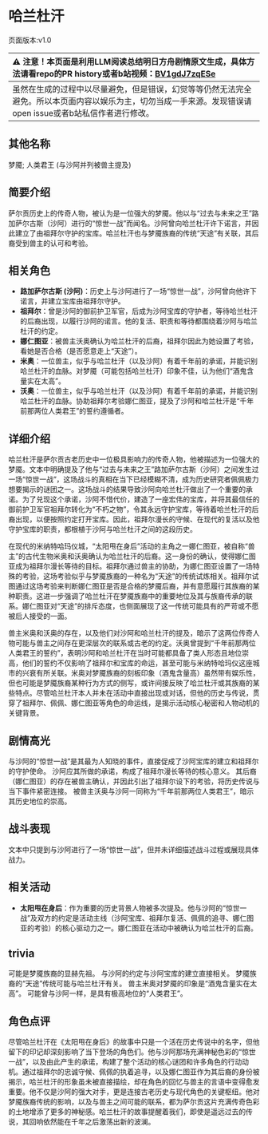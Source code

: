 # 哈兰杜汗
页面版本:v1.0
 

| :warning: 注意！本页面是利用LLM阅读总结明日方舟剧情原文生成，具体方法请看repo的PR history或者b站视频：[BV1gdJ7zqESe](https://www.bilibili.com/video/BV1gdJ7zqESe/)         |
|:----------------------------|
| 虽然在生成的过程中以尽量避免，但是错误，幻觉等等仍然无法完全避免。所以本页面内容以娱乐为主，切勿当成一手来源。发现错误请open issue或者b站私信作者进行修改。|



## 其他名称
梦魇; 人类君王 (与沙阿并列被兽主提及)
## 简要介绍
萨尔贡历史上的传奇人物，被认为是一位强大的梦魇。他以与“过去与未来之王”路加萨尔古斯（沙阿）进行的“惊世一战”而闻名。沙阿曾向哈兰杜汗许下诺言，并因此建立了由祖拜尔守护的宝库。哈兰杜汗也与梦魇族裔的传统“天途”有关联，其后裔受到兽主的认可和考验。
## 相关角色
-   **路加萨尔古斯 (沙阿)**：历史上与沙阿进行了一场“惊世一战”，沙阿曾向他许下诺言，并建立宝库由祖拜尔守护。
-   **祖拜尔**：曾是沙阿的御前护卫军官，后成为沙阿宝库的守护者，等待哈兰杜汗的后裔出现，以履行沙阿的诺言。他的复活、职责和等待都围绕着沙阿与哈兰杜汗的约定。
-   **娜仁图亚**：被兽主沃奥确认为哈兰杜汗的后裔，祖拜尔因此为她设置了考验，看她是否合格（是否愿意走上“天途”）。
-   **米奥**：一位兽主，似乎与哈兰杜汗（以及沙阿）有着千年前的承诺，并能识别哈兰杜汗的血脉。对梦魇（可能包括哈兰杜汗）印象不佳，认为他们“酒鬼含量实在太高”。
-   **沃奥**：一位兽主，似乎与哈兰杜汗（以及沙阿）有着千年前的承诺，并能识别哈兰杜汗的血脉。协助祖拜尔考验娜仁图亚，提及了沙阿和哈兰杜汗是“千年前那两位人类君王”的誓约遵循者。
## 详细介绍
哈兰杜汗是萨尔贡古老历史中一位极具影响力的传奇人物，他被描述为一位强大的梦魇。文本中明确提及了他与“过去与未来之王”路加萨尔古斯（沙阿）之间发生过一场“惊世一战”，这场战斗的真相在当下已经模糊不清，成为历史研究者佩佩极力想要揭示的谜团之一。这场战斗的结果导致沙阿向哈兰杜汗做出了一个重要的承诺。为了兑现这个承诺，沙阿不惜代价，建造了一座宏伟的宝库，并将其最信任的御前护卫军官祖拜尔转化为“不朽之物”，令其永远守护宝库，等待着哈兰杜汗的后裔出现，以便按照约定打开宝库。因此，祖拜尔漫长的守候、在现代的复活以及他守护宝库的职责，都根植于沙阿与哈兰杜汗之间的这段历史。

在现代的米纳特哈玛仪城，“太阳甩在身后”活动的主角之一娜仁图亚，被自称“兽主”的古代生物米奥和沃奥确认为哈兰杜汗的后裔。这一身份的确认，使得娜仁图亚成为祖拜尔漫长等待的目标。祖拜尔通过兽主的协助，为娜仁图亚设置了一场特殊的考验，这场考验似乎与梦魇族裔的一种名为“天途”的传统试炼相关。祖拜尔试图通过这场考验来判断娜仁图亚是否是合格的梦魇后裔，并有意愿履行其族裔的某种职责。这进一步强调了哈兰杜汗在梦魇族裔中的重要地位及其与族裔传承的联系。娜仁图亚对“天途”的排斥态度，也侧面展现了这一传统可能具有的严苛或不愿被后人接受的一面。

兽主米奥和沃奥的存在，以及他们对沙阿和哈兰杜汗的提及，暗示了这两位传奇人物可能与兽主之间存在更深层次的联系或古老的约定。沃奥曾提到“千年前那两位人类君王的誓约”，表明沙阿和哈兰杜汗在当时可能都具备了类人形态且地位崇高，他们的誓约不仅影响了祖拜尔和宝库的命运，甚至可能与米纳特哈玛仪这座城市的兴衰有所关联。米奥对梦魇族裔的刻板印象（酒鬼含量高）虽然带有娱乐性，但也可能是梦魇族裔某种行为方式的侧写，或许间接反映了哈兰杜汗或其族裔的某些特点。尽管哈兰杜汗本人并未在活动中直接出现或对话，但他的历史与传说，贯穿了祖拜尔、佩佩、娜仁图亚等角色的命运线，是揭示活动核心秘密和人物动机的关键背景。
## 剧情高光
与沙阿的“惊世一战”是其最为人知晓的事件，直接促成了沙阿宝库的建立和祖拜尔的守护使命。
沙阿应其所做的承诺，构成了祖拜尔漫长等待的核心意义。
其后裔（娜仁图亚）的存在被兽主确认，并因此引出了祖拜尔设下的考验，将历史传说与当下事件紧密连接。
被兽主沃奥与沙阿一同称为“千年前那两位人类君王”，暗示其历史地位的崇高。
## 战斗表现
文本中只提到与沙阿进行了一场“惊世一战”，但并未详细描述战斗过程或展现具体战力。
## 相关活动
-   **太阳甩在身后**：作为重要的历史背景人物被多次提及。他与沙阿的“惊世一战”及双方的约定是活动主线（沙阿宝库、祖拜尔复活、佩佩的追寻、娜仁图亚的考验）的核心驱动力之一。娜仁图亚在活动中被确认为哈兰杜汗的后裔。
## trivia
可能是梦魇族裔的显赫先祖。
与沙阿的约定与沙阿宝库的建立直接相关。
梦魇族裔的“天途”传统可能与哈兰杜汗有关。
兽主米奥对梦魇的印象是“酒鬼含量实在太高”。
可能曾与沙阿一样，是具有极高地位的“人类君王”。
## 角色点评
尽管哈兰杜汗在《太阳甩在身后》的故事中只是一个活在历史传说中的名字，但他留下的印记却深刻影响了当下登场的角色们。他与沙阿那场充满神秘色彩的“惊世一战”，以及由此产生的承诺，构建了整个活动的核心谜团和许多角色的行动动机。通过祖拜尔的忠诚守候、佩佩的执着追寻，以及娜仁图亚作为其后裔的身份被揭示，哈兰杜汗的形象虽未被直接描绘，却在角色的回忆与兽主的言语中变得愈发重要。他不仅是沙阿的强大对手，更是连接古老历史与现代角色的关键枢纽。他对梦魇族裔传统的影响，以及与兽主之间可能的联系，都为萨尔贡这片充满传奇色彩的土地增添了更多的神秘感。哈兰杜汗的故事提醒着我们，即使是遥远过去的传说，其回响依然能在千年之后激荡出新的波澜。